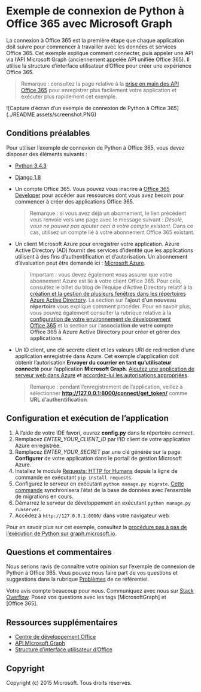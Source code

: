 ﻿# Exemple de connexion de Python à Office 365 avec Microsoft Graph

La connexion à Office 365 est la première étape que chaque application doit suivre pour commencer à travailler avec les données et services Office 365. Cet exemple explique comment connecter, puis appeler une API via l’API Microsoft Graph (anciennement appelée API unifiée Office 365). Il utilise la structure d’interface utilisateur d’Office pour créer une expérience Office 365.

> Remarque : consultez la page relative à la [prise en main des API Office 365](http://dev.office.com/getting-started/office365apis?platform=option-python#setup) pour enregistrer plus facilement votre application et exécuter plus rapidement cet exemple.

![Capture d’écran d’un exemple de connexion de Python à Office 365](../README assets/screenshot.PNG)

## Conditions préalables

Pour utiliser l’exemple de connexion de Python à Office 365, vous devez disposer des éléments suivants : 
* [Python 3.4.3](https://www.python.org/downloads/) 
* [Django 1.8](https://docs.djangoproject.com/en/1.8/intro/install/) 
* Un compte Office 365. Vous pouvez vous inscrire à [Office 365 Developer](https://portal.office.com/Signup/Signup.aspx?OfferId=6881A1CB-F4EB-4db3-9F18-388898DAF510&DL=DEVELOPERPACK&ali=1#0) pour accéder aux ressources dont vous avez besoin pour commencer à créer des applications Office 365.

     > Remarque : si vous avez déjà un abonnement, le lien précédent vous renvoie vers une page avec le message suivant : *Désolé, vous ne pouvez pas ajouter ceci à votre compte existant*. Dans ce cas, utilisez un compte lié à votre abonnement Office 365 existant.
* Un client Microsoft Azure pour enregistrer votre application. Azure Active Directory (AD) fournit des services d’identité que les applications utilisent à des fins d’authentification et d’autorisation. Un abonnement d’évaluation peut être demandé ici : [Microsoft Azure](https://account.windowsazure.com/SignUp).

    > Important : vous devez également vous assurer que votre abonnement Azure est lié à votre client Office 365. Pour cela, consultez le billet du blog de l’équipe d’Active Directory relatif à la [création et la gestion de plusieurs fenêtres dans les répertoires Azure Active Directory](http://blogs.technet.com/b/ad/archive/2013/11/08/creating-and-managing-multiple-windows-azure-active-directories.aspx). La section sur l’**ajout d’un nouveau répertoire** vous explique comment procéder. Pour en savoir plus, vous pouvez également consulter la rubrique relative à la [configuration de votre environnement de développement Office 365](https://msdn.microsoft.com/office/office365/howto/setup-development-environment#bk_CreateAzureSubscription) et la section sur l’**association de votre compte Office 365 à Azure Active Directory pour créer et gérer des applications**.
* Un ID client, une clé secrète client et les valeurs URI de redirection d’une application enregistrée dans Azure. Cet exemple d’application doit obtenir l’autorisation **Envoyer du courrier en tant qu’utilisateur connecté** pour l’application **Microsoft Graph**. [Ajoutez une application de serveur web dans Azure](https://msdn.microsoft.com/office/office365/HowTo/add-common-consent-manually#bk_RegisterServerApp) et [accordez-lui les autorisations appropriées](https://github.com/OfficeDev/O365-Python-Microsoft-Graph-Connect/wiki/Grant-permissions-to-the-Connect-application-in-Azure).

     > Remarque : pendant l’enregistrement de l’application, veillez à sélectionner **http://127.0.0.1:8000/connect/get_token/** comme **URL d’authentification**.

## Configuration et exécution de l’application

1. À l’aide de votre IDE favori, ouvrez **config.py** dans le répertoire *connect*.
2. Remplacez *ENTER_YOUR_CLIENT_ID* par l’ID client de votre application Azure enregistrée.
3. Remplacez *ENTER_YOUR_SECRET* par une clé générée sur la page **Configurer** de votre application dans le portail de gestion Microsoft Azure.
4. Installez le module [Requests: HTTP for Humans](http://docs.python-requests.org/en/latest/) depuis la ligne de commande en exécutant ```pip install requests```.
5. Configurez le serveur en exécutant ```python manage.py migrate```. [Cette commande](https://docs.djangoproject.com/en/1.8/ref/django-admin/#django-admin-migrate) synchronisera l’état de la base de données avec l’ensemble de migrations en cours.
6. Démarrez le serveur de développement en exécutant ```python manage.py runserver```.
7. Accédez à ```http://127.0.0.1:8000/``` dans votre navigateur web.

Pour en savoir plus sur cet exemple, consultez la [procédure pas à pas de l’exécution de Python sur graph.microsoft.io](http://graph.microsoft.io/docs/platform/python).

## Questions et commentaires

Nous serions ravis de connaître votre opinion sur l’exemple de connexion de Python à Office 365. Vous pouvez nous faire part de vos questions et suggestions dans la rubrique [Problèmes](https://github.com/OfficeDev/O365-Python-Microsoft-Graph-Connect/issues) de ce référentiel.

Votre avis compte beaucoup pour nous. Communiquez avec nous sur [Stack Overflow](http://stackoverflow.com/questions/tagged/office365+or+microsoftgraph). Posez vos questions avec les tags [MicrosoftGraph] et [Office 365].
  
## Ressources supplémentaires

* [Centre de développement Office](http://dev.office.com/)
* [API Microsoft Graph](http://graph.microsoft.io)
* [Structure d’interface utilisateur d’Office](http://dev.office.com/fabric)

## Copyright
Copyright (c) 2015 Microsoft. Tous droits réservés.
